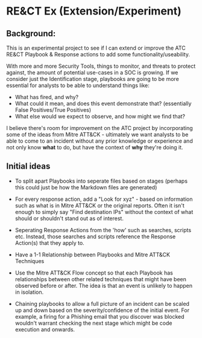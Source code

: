 # RE&CT Ex (Extension/Experiment)

## Background:

This is an experimental project to see if I can extend or improve the ATC RE&CT Playbook & Response actions to add some functionality/useability.


With more and more Security Tools, things to monitor, and threats to protect against, the amount of potential use-cases in a SOC is growing.
If we consider just the Identification stage, playbooks are going to be more essential for analysts to be able to understand things like:

- What has fired, and why? 
- What could it mean, and does this event demonstrate that? (essentially False Positives/True Positives)
- What else would we expect to observe, and how might we find that?

I believe there's room for improvement on the ATC project by incorporating some of the ideas from Mitre ATT&CK - ultimately we want analysts to be able to come to an incident without any prior knowledge or experience and not only know **what** to do, but have the context of **why** they're doing it.


## Initial ideas


- To split apart Playbooks into seperate files based on stages (perhaps this could just be how the Markdown files are generated)

- For every response action, add a "Look for xyz" - based on information such as what is in Mitre ATT&CK or the original reports. Often it isn't enough to simply 
say "Find destination IPs" without the context of what should or shouldn't stand out as of interest.

- Seperating Response Actions from the 'how' such as searches, scripts etc. Instead, those searches and scripts reference the Response Action(s) that they apply to.

- Have a 1-1 Relationship between Playbooks and Mitre ATT&CK Techniques

- Use the Mitre ATT&CK Flow concept so that each Playbook has relationships between other related techniques that might have been observed before or after. The idea 
is that an event is unlikely to happen in isolation. 

- Chaining playbooks to allow a full picture of an incident can be scaled up and down based on the severity/confidence of the initial event. 
For example, a firing for a Phishing email that you discover was blocked wouldn't warrant checking the next stage which might be code execution and onwards.

